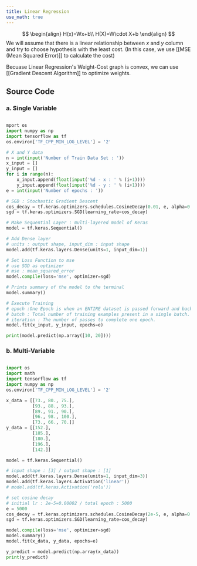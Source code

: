 ```yaml
---
title: Linear Regression
use_math: true
---
```


$$
\begin{align}
H(x)=Wx+b\\
H(X)=W\cdot X+b
\end{align}
$$
We will assume that there is a linear relationship between $x$ and $y$ column and try to choose hypothesis with the least cost. (In this case, we use [[MSE (Mean Squared Error)]] to calculate the cost)

Becuase Linear Regression's Weight-Cost graph is convex, we can use [[Gradient Descent Algorithm]] to optimize weights.


## Source Code
### a. Single Variable
```python

mport os
import numpy as np
import tensorflow as tf
os.environ['TF_CPP_MIN_LOG_LEVEL'] = '2'

# X and Y data
n = int(input('Number of Train Data Set : '))
x_input = []
y_input = []
for i in range(n):
    x_input.append(float(input('%d - x : ' % (i+1))))
    y_input.append(float(input('%d - y : ' % (i+1))))
e = int(input('Number of epochs : '))

# SGD : Stochastic Gradient Descent
cos_decay = tf.keras.optimizers.schedules.CosineDecay(0.01, e, alpha=0.0)
sgd = tf.keras.optimizers.SGD(learning_rate=cos_decay)

# Make Sequential Layer : multi-layered model of Keras
model = tf.keras.Sequential()

# Add Dense layer
# units : output shape, input_dim : input shape
model.add(tf.keras.layers.Dense(units=1, input_dim=1))

# Set Loss Function to mse
# use SGD as optimizer
# mse : mean_squared_error
model.compile(loss='mse', optimizer=sgd)

# Prints summary of the model to the terminal
model.summary()

# Execute Training
# epoch :One Epoch is when an ENTIRE dataset is passed forward and backward through the neural network only ONCE
# batch : Total number of training examples present in a single batch.
# iteration : The number of passes to complete one epoch.
model.fit(x_input, y_input, epochs=e)

print(model.predict(np.array([10, 20])))
```

### b. Multi-Variable
```python

import os
import math
import tensorflow as tf
import numpy as np
os.environ['TF_CPP_MIN_LOG_LEVEL'] = '2'

x_data = [[73., 80., 75.],
          [93., 88., 93.],
          [89., 91., 90.],
          [96., 98., 100.],
          [73., 66., 70.]]
y_data = [[152.],
          [185.],
          [180.],
          [196.],
          [142.]]

model = tf.keras.Sequential()

# input shape : [3] / output shape : [1]
model.add(tf.keras.layers.Dense(units=1, input_dim=3))
model.add(tf.keras.layers.Activation('linear'))
# model.add(tf.keras.Activation('relu'))

# set cosine decay
# initial lr : 2e-5=0.00002 / total epoch : 5000
e = 5000
cos_decay = tf.keras.optimizers.schedules.CosineDecay(2e-5, e, alpha=0.0)
sgd = tf.keras.optimizers.SGD(learning_rate=cos_decay)

model.compile(loss='mse', optimizer=sgd)
model.summary()
model.fit(x_data, y_data, epochs=e)

y_predict = model.predict(np.array(x_data))
print(y_predict)
```
